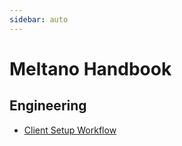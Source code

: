 ```yaml
---
sidebar: auto
---
```


# Meltano Handbook

## Engineering

- [Client Setup Workflow](/handbook/engineering/client-setup/)
